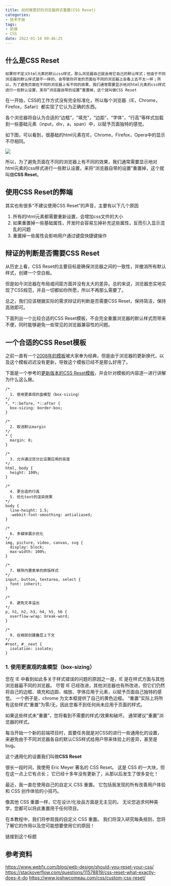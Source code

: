 ```yaml
---
title: 如何做更好的浏览器样式重置(CSS Reset)
categories:
- 技术手册
tags:
- 前端
- CSS
date: 2022-01-18 00:46:25
---
```


## 什么是CSS Reset

`如果你不定义html元素的默认css样式，那么浏览器自己就会用它自己的默认样式；但由于不同浏览器的默认样式是不一样的，会导致你开发的页面在不同的浏览器上会看上去不太一样；所以，为了避免页面在不同的浏览器上有不同的效果，我们通常需要显示地对html元素的css样式进行一些默认设置，来将“浏览器自带的设置”重置掉，这个就叫做CSS Reset`

在一开始，CSS的工作方式没有完全标准化，所以每个浏览器（IE，Chrome，Firefox，Safari）都实现了它认为正确的东西。 

各个浏览器将自认为合适的“边框”，“填充”，“边距”，“字体”，“行高”等样式加载到一些基础元素（input，div，a，span）中，以赋予页面独特的感觉。

如下图，可以看到，很基础的html元素在IE，Chrome，Firefox，Opera中的显示不尽相同。

![](https://nginx.mostintelligentape.com/blogimg/202201/13plus1/2.png)

所以，为了避免页面在不同的浏览器上有不同的效果，我们通常需要显示地对html元素的css样式进行一些默认设置，来将“浏览器自带的设置”重置掉，这个就叫做**CSS Reset**。

## 使用CSS Reset的弊端

其实也有很多“不建议使用CSS Reset”的声音，主要有以下几个原因

1. 所有的html元素都需要重新设置，会增加css文件的大小
2. 如果重置掉一些基础属性，开发时会容易忘掉补充这些属性，反而引入显示混乱的问题
3. 重置掉一些属性会影响用户通过键盘快捷键操作


## 辩证的判断是否需要CSS Reset

从历史上看，CSS Reset的主要目标是确保浏览器之间的一致性，并撤消所有默认样式，创建一个空白板。

但是如今浏览器在布局或间距方面并没有太大的差异。总的来说，浏览器忠实地实现了CSS规范，并且一切都如你所愿，所以不再那么需要了。

总之，我们应该根据实际的需求辩证的判断是否需要CSS Reset，保持简洁，保持高效即可。

下面列出一个比较合适的CSS Reset模板，不会完全重置浏览器的默认样式而带来不便，同时能够避免一些常见的浏览器兼容性的问题。

## 一个合适的CSS Reset模板

之前一直有一个[2008年的模板](https://meyerweb.com/eric/tools/css/reset/)被大家奉为经典，但是由于浏览器的更新换代，以及这个模板迟迟没有更新，导致这个模板已经不是那么好用了。

下面是一个参考的[更新版本的CSS Reset模板](https://www.joshwcomeau.com/css/custom-css-reset/)，并会针对模板的内容逐一进行讲解为什么这么做。

```
/*
  1. 使用更直观的盒模型（box-sizing）
*/
*, *::before, *::after {
  box-sizing: border-box;
}

/*
  2. 取消默认margin
*/
* {
  margin: 0;
}

/*
  3. 允许通过百分比设置应用的高度
*/
html, body {
  height: 100%;
}

/*
  4. 更合适的行高
  5. 优化text的渲染效果
*/
body {
  line-height: 1.5;
  -webkit-font-smoothing: antialiased;
}

/*
  6. 多媒体展示优化
*/
img, picture, video, canvas, svg {
  display: block;
  max-width: 100%;
}

/*
  7. 移除内置表单的排版样式
*/
input, button, textarea, select {
  font: inherit;
}

/*
  8. 避免文本溢出
*/
p, h1, h2, h3, h4, h5, h6 {
  overflow-wrap: break-word;
}

/*
  9. 在根部创建叠层上下文
*/
#root, #__next {
  isolation: isolate;
}
```

### 1. 使用更直观的盒模型（box-sizing）





您在 IE 中看到如此多关于样式错误的问题的原因之一是，IE 是在样式方面与其他浏览器最不同的浏览器。 尽管 IE 已经改进，其他浏览器也有所改进，但它们仍然将自己的边框、填充和边距、缩放、字体应用于元素，以赋予页面自己独特的感觉。 一个例子是，chrome 为文本框提供了自己的黄色边框。 “重置”实际上将所有这些样式“重置”为零/无，因此您看不到任何尚未应用于页面的样式。

如果这些样式未“重置”，您将看到不需要的样式/效果和破坏。 通常建议“重置”浏览器的样式。




每当开始一个新的前端项目时，首要任务就是对CSS的进行一些通用化的设置，来避免由于不同浏览器各自的默认CSS样式给用户带来体验上的差异，甚至是bug。 

这个通用化的设置我们叫做**CSS Reset**


很长一段时间，我使用 Eric Meyer 著名的 CSS Reset。 这是 CSS 的一大块，但在这一点上它有点长； 它已经十多年没有更新了，从那以后发生了很多变化！

最近，我一直在使用自己的自定义 CSS 重置。 它包括我发现的所有改善用户体验和 CSS 创作体验的小技巧。

像其他 CSS 重置一样，它在设计/化妆品方面是无主见的。 无论您追求何种美学，您都可以将此重置用于任何项目。

在本教程中，我们将参观我的自定义 CSS 重置。 我们将深入研究每条规则，您将了解它的作用以及您可能想要使用它的原因！

链接到这个标题


## 参考资料
https://www.webfx.com/blog/web-design/should-you-reset-your-css/
https://stackoverflow.com/questions/11578819/css-reset-what-exactly-does-it-do
https://www.joshwcomeau.com/css/custom-css-reset/